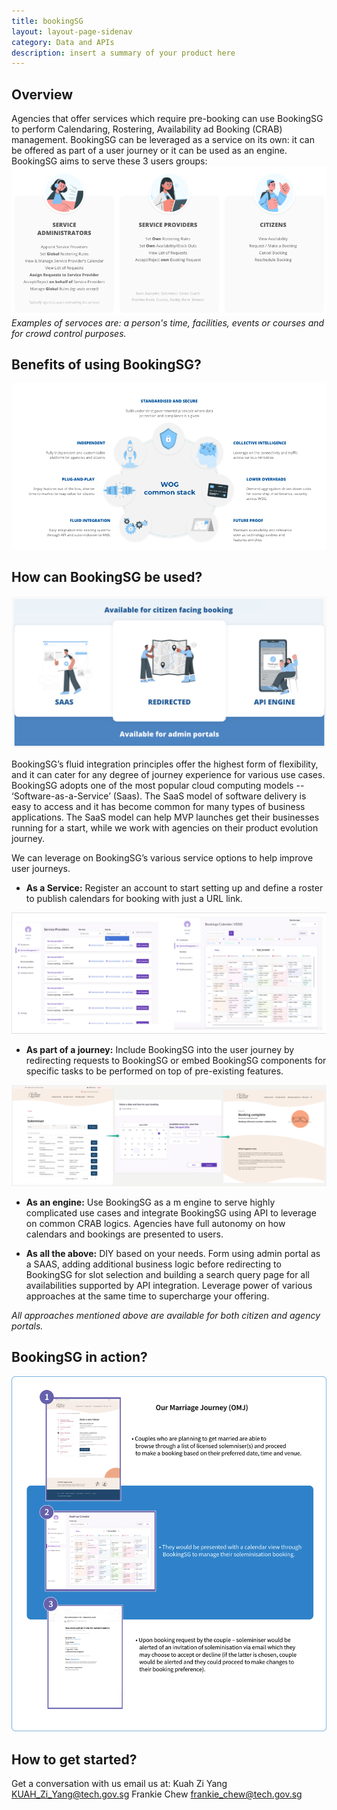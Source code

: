 ```yaml
---
title: bookingSG
layout: layout-page-sidenav
category: Data and APIs
description: insert a summary of your product here
---
```


## Overview

Agencies that offer services which require pre-booking can use BookingSG to perform Calendaring, Rostering, Availability ad Booking (CRAB) management. BookingSG can be leveraged as a service on its own: it can be offered as part of a user journey or it can be used as an engine. BookingSG aims to serve these 3 users groups:
![3 User Groups](/assets/img/BookingSG-3UserGroups.png)\
*Examples of servoces are: a person's time, facilities, events or courses and for crowd control purposes.*


## Benefits of using BookingSG?
![Benefits](/assets/img/BookingSG-Benefits.png)


## How can BookingSG be used?
![How to Use](/assets/img/BookingSG-HowtoUse.png)

BookingSG’s fluid integration principles offer the highest form of flexibility, and it can cater for any degree of journey experience for various use cases. BookingSG adopts one of the most popular cloud computing models -- ‘Software-as-a-Service’ (Saas). The SaaS model of software delivery is easy to access and it has become common for many types of business applications. The SaaS model can help MVP launches get their businesses running for a start, while we work with agencies on their product evolution journey.

We can leverage on BookingSG’s various service options to help improve user journeys.

- **As a Service:** Register an account to start setting up and define a roster to publish calendars for booking with just a URL link.

![As a Service](/assets/img/BookingSG-SaaS.png)

- **As part of a journey:** Include BookingSG into the user journey by redirecting requests to BookingSG or embed BookingSG components for specific tasks to be performed on top of pre-existing features.

![User Journey](/assets/img/BookingSG-UserJourney.png)

- **As an engine:** Use BookingSG as a m engine to serve highly complicated use cases and integrate BookingSG using API to leverage on common CRAB logics. Agencies have full autonomy on how calendars and bookings are presented to users.

- **As all the above:** DIY based on your needs. Form using admin portal as a SAAS, adding additional business logic before redirecting to BookingSG for slot selection and building a search query page for all availabilities supported by API integration. Leverage power of various approaches at the same time to supercharge your offering.

*All approaches mentioned above are available for both citizen and agency portals.*


## BookingSG in action?

![In Action](/assets/img/BookingSG-InAction.png)


## How to get started?

Get a conversation with us email us at: Kuah Zi Yang KUAH_Zi_Yang@tech.gov.sg
Frankie Chew frankie_chew@tech.gov.sg
